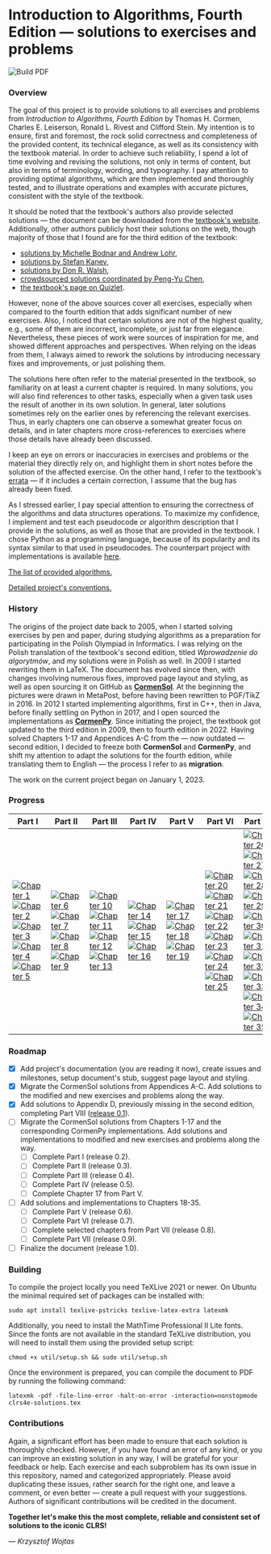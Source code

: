 # Introduction to Algorithms, Fourth Edition &mdash; solutions to exercises and problems

![Build PDF](https://github.com/wojtask/clrs4e-solutions/actions/workflows/build.yml/badge.svg)

### Overview

The goal of this project is to provide solutions to all exercises and problems from *Introduction to Algorithms, Fourth
Edition* by Thomas H. Cormen, Charles E. Leiserson, Ronald L. Rivest and Clifford Stein.
My intention is to ensure, first and foremost, the rock solid correctness and completeness of the provided content, its
technical elegance, as well as its consistency with the textbook material.
In order to achieve such reliability, I spend a lot of time evolving and revising the solutions, not only in terms of
content, but also in terms of terminology, wording, and typography.
I pay attention to providing optimal algorithms, which are then implemented and thoroughly tested, and to illustrate
operations and examples with accurate pictures, consistent with the style of the textbook.

It should be noted that the textbook's authors also provide selected solutions &mdash; the document can be downloaded
from the [textbook's website](http://mitpress.mit.edu/algorithms4).
Additionally, other authors publicly host their solutions on the web, though majority of those that I found are for the
third edition of the textbook:

* [solutions by Michelle Bodnar and Andrew Lohr](http://sites.math.rutgers.edu/~ajl213/CLRS/CLRS.html),
* [solutions by Stefan Kanev](https://ita.skanev.com),
* [solutions by Don R. Walsh](https://donrwalsh.github.io/CLRS),
* [crowdsourced solutions coordinated by Peng-Yu Chen](https://walkccc.github.io/CLRS),
* [the textbook's page on Quizlet](https://quizlet.com/explanations/textbook-solutions/introduction-to-algorithms-4th-edition-9780262046305).

However, none of the above sources cover all exercises, especially when compared to the fourth edition that adds
significant number of new exercises.
Also, I noticed that certain solutions are not of the highest quality, e.g., some of them are incorrect, incomplete, or
just far from elegance.
Nevertheless, these pieces of work were sources of inspiration for me, and showed different approaches and perspectives.
When relying on the ideas from them, I always aimed to rework the solutions by introducing necessary fixes and
improvements, or just polishing them.

The solutions here often refer to the material presented in the textbook, so familiarity on at least a current chapter
is required.
In many solutions, you will also find references to other tasks, especially when a given task uses the result of another
in its own solution.
In general, later solutions sometimes rely on the earlier ones by referencing the relevant exercises.
Thus, in early chapters one can observe a somewhat greater focus on details, and in later chapters more cross-references
to exercises where those details have already been discussed.

I keep an eye on errors or inaccuracies in exercises and problems or the material they directly rely on, and highlight
them in short notes before the solution of the affected exercise.
On the other hand, I refer to the
textbook's [errata](https://mitp-content-server.mit.edu/books/content/sectbyfn/books_pres_0/11599/e4-bugs.html) &mdash;
if it includes a certain correction, I assume that the bug has already been fixed.

As I stressed earlier, I pay special attention to ensuring the correctness of the algorithms and data structures
operations.
To maximize my confidence, I implement and test each pseudocode or algorithm description that I provide in the
solutions, as well as those that are provided in the textbook.
I chose Python as a programming language, because of its popularity and its syntax similar to that used in pseudocodes.
The counterpart project with implementations is available [here](https://github.com/wojtask/clrs4e-implementations).

[The list of provided algorithms.](ALGORITHMS.md)

[Detailed project's conventions.](CONVENTIONS.md)

### History

The origins of the project date back to 2005, when I started solving exercises by pen and paper, during studying
algorithms as a preparation for participating in the Polish Olympiad in Informatics.
I was relying on the Polish translation of the textbook's second edition, titled *Wprowadzenie do algorytmów*, and my
solutions were in Polish as well.
In 2009 I started rewriting them in LaTeX.
The document has evolved since then, with changes involving numerous fixes, improved page layout and styling, as well as
open sourcing it on GitHub as [**CormenSol**](https://github.com/wojtask/CormenSol).
At the beginning the pictures were drawn in MetaPost, before having been rewritten to PGF/TikZ in 2016.
In 2012 I started implementing algorithms, first in C++, then in Java, before finally settling on Python in 2017, and I
open sourced the implementations as [**CormenPy**](https://github.com/wojtask/CormenPy).
Since initiating the project, the textbook got updated to the third edition in 2009, then to fourth edition in 2022.
Having solved Chapters 1-17 and Appendices A-C from the &mdash; now outdated &mdash; second edition, I decided to freeze
both **CormenSol** and **CormenPy**, and shift my attention to adapt the solutions for the fourth edition, while
translating them to English &mdash; the process I refer to as **migration**.

The work on the current project began on January 1, 2023.

### Progress

| Part I                                                                                                                                                                                                                                                                                                                                                                                                                                                                                                                                                                                                                                                                                                                                                                                                                                        | Part II                                                                                                                                                                                                                                                                                                                                                                                                                                                                                                                                                                                                                                                              | Part III                                                                                                                                                                                                                                                                                                                                                                                                                                                                                                                                                                                                                                                                     | Part IV                                                                                                                                                                                                                                                                                                                                                                                                                                                                                                  | Part V                                                                                                                                                                                                                                                                                                                                                                                                                                                                                                   | Part VI                                                                                                                                                                                                                                                                                                                                                                                                                                                                                                                                                                                                                                                                                                                                                                                                                                                                                                                                                                                                              | Part VII                                                                                                                                                                                                                                                                                                                                                                                                                                                                                                                                                                                                                                                                                                                                                                                                                                                                                                                                                                                                                                                                                                                                                                                                                                                                                                                                                                                                                                                                                                                                                                                                                                                                                             | Part VIII                                                                                                                                                                                                                                                                                                                                                                                                                                                                                                                                                                                                                                                                                                                    |
|-----------------------------------------------------------------------------------------------------------------------------------------------------------------------------------------------------------------------------------------------------------------------------------------------------------------------------------------------------------------------------------------------------------------------------------------------------------------------------------------------------------------------------------------------------------------------------------------------------------------------------------------------------------------------------------------------------------------------------------------------------------------------------------------------------------------------------------------------|----------------------------------------------------------------------------------------------------------------------------------------------------------------------------------------------------------------------------------------------------------------------------------------------------------------------------------------------------------------------------------------------------------------------------------------------------------------------------------------------------------------------------------------------------------------------------------------------------------------------------------------------------------------------|------------------------------------------------------------------------------------------------------------------------------------------------------------------------------------------------------------------------------------------------------------------------------------------------------------------------------------------------------------------------------------------------------------------------------------------------------------------------------------------------------------------------------------------------------------------------------------------------------------------------------------------------------------------------------|----------------------------------------------------------------------------------------------------------------------------------------------------------------------------------------------------------------------------------------------------------------------------------------------------------------------------------------------------------------------------------------------------------------------------------------------------------------------------------------------------------|----------------------------------------------------------------------------------------------------------------------------------------------------------------------------------------------------------------------------------------------------------------------------------------------------------------------------------------------------------------------------------------------------------------------------------------------------------------------------------------------------------|----------------------------------------------------------------------------------------------------------------------------------------------------------------------------------------------------------------------------------------------------------------------------------------------------------------------------------------------------------------------------------------------------------------------------------------------------------------------------------------------------------------------------------------------------------------------------------------------------------------------------------------------------------------------------------------------------------------------------------------------------------------------------------------------------------------------------------------------------------------------------------------------------------------------------------------------------------------------------------------------------------------------|------------------------------------------------------------------------------------------------------------------------------------------------------------------------------------------------------------------------------------------------------------------------------------------------------------------------------------------------------------------------------------------------------------------------------------------------------------------------------------------------------------------------------------------------------------------------------------------------------------------------------------------------------------------------------------------------------------------------------------------------------------------------------------------------------------------------------------------------------------------------------------------------------------------------------------------------------------------------------------------------------------------------------------------------------------------------------------------------------------------------------------------------------------------------------------------------------------------------------------------------------------------------------------------------------------------------------------------------------------------------------------------------------------------------------------------------------------------------------------------------------------------------------------------------------------------------------------------------------------------------------------------------------------------------------------------------------|------------------------------------------------------------------------------------------------------------------------------------------------------------------------------------------------------------------------------------------------------------------------------------------------------------------------------------------------------------------------------------------------------------------------------------------------------------------------------------------------------------------------------------------------------------------------------------------------------------------------------------------------------------------------------------------------------------------------------|
| [![Chapter 1](https://img.shields.io/github/milestones/progress-percent/wojtask/clrs4e-solutions/3?color=green)](https://github.com/wojtask/clrs4e-solutions/milestone/3)<br>[![Chapter 2](https://img.shields.io/github/milestones/progress-percent/wojtask/clrs4e-solutions/4)](https://github.com/wojtask/clrs4e-solutions/milestone/4)<br>[![Chapter 3](https://img.shields.io/github/milestones/progress-percent/wojtask/clrs4e-solutions/5)](https://github.com/wojtask/clrs4e-solutions/milestone/5)<br>[![Chapter 4](https://img.shields.io/github/milestones/progress-percent/wojtask/clrs4e-solutions/6)](https://github.com/wojtask/clrs4e-solutions/milestone/6)<br>[![Chapter 5](https://img.shields.io/github/milestones/progress-percent/wojtask/clrs4e-solutions/7)](https://github.com/wojtask/clrs4e-solutions/milestone/7) | [![Chapter 6](https://img.shields.io/github/milestones/progress-percent/wojtask/clrs4e-solutions/8)](https://github.com/wojtask/clrs4e-solutions/milestone/8)<br>[![Chapter 7](https://img.shields.io/github/milestones/progress-percent/wojtask/clrs4e-solutions/9)](https://github.com/wojtask/clrs4e-solutions/milestone/9)<br>[![Chapter 8](https://img.shields.io/github/milestones/progress-percent/wojtask/clrs4e-solutions/10)](https://github.com/wojtask/clrs4e-solutions/milestone/10)<br>[![Chapter 9](https://img.shields.io/github/milestones/progress-percent/wojtask/clrs4e-solutions/11)](https://github.com/wojtask/clrs4e-solutions/milestone/11) | [![Chapter 10](https://img.shields.io/github/milestones/progress-percent/wojtask/clrs4e-solutions/12)](https://github.com/wojtask/clrs4e-solutions/milestone/12)<br>[![Chapter 11](https://img.shields.io/github/milestones/progress-percent/wojtask/clrs4e-solutions/13)](https://github.com/wojtask/clrs4e-solutions/milestone/13)<br>[![Chapter 12](https://img.shields.io/github/milestones/progress-percent/wojtask/clrs4e-solutions/14)](https://github.com/wojtask/clrs4e-solutions/milestone/14)<br>[![Chapter 13](https://img.shields.io/github/milestones/progress-percent/wojtask/clrs4e-solutions/15)](https://github.com/wojtask/clrs4e-solutions/milestone/15) | [![Chapter 14](https://img.shields.io/github/milestones/progress-percent/wojtask/clrs4e-solutions/16)](https://github.com/wojtask/clrs4e-solutions/milestone/16)<br>[![Chapter 15](https://img.shields.io/github/milestones/progress-percent/wojtask/clrs4e-solutions/17)](https://github.com/wojtask/clrs4e-solutions/milestone/17)<br>[![Chapter 16](https://img.shields.io/github/milestones/progress-percent/wojtask/clrs4e-solutions/18)](https://github.com/wojtask/clrs4e-solutions/milestone/18) | [![Chapter 17](https://img.shields.io/github/milestones/progress-percent/wojtask/clrs4e-solutions/19)](https://github.com/wojtask/clrs4e-solutions/milestone/19)<br>[![Chapter 18](https://img.shields.io/github/milestones/progress-percent/wojtask/clrs4e-solutions/20)](https://github.com/wojtask/clrs4e-solutions/milestone/20)<br>[![Chapter 19](https://img.shields.io/github/milestones/progress-percent/wojtask/clrs4e-solutions/21)](https://github.com/wojtask/clrs4e-solutions/milestone/21) | [![Chapter 20](https://img.shields.io/github/milestones/progress-percent/wojtask/clrs4e-solutions/22)](https://github.com/wojtask/clrs4e-solutions/milestone/22)<br>[![Chapter 21](https://img.shields.io/github/milestones/progress-percent/wojtask/clrs4e-solutions/23)](https://github.com/wojtask/clrs4e-solutions/milestone/23)<br>[![Chapter 22](https://img.shields.io/github/milestones/progress-percent/wojtask/clrs4e-solutions/24)](https://github.com/wojtask/clrs4e-solutions/milestone/24)<br>[![Chapter 23](https://img.shields.io/github/milestones/progress-percent/wojtask/clrs4e-solutions/25)](https://github.com/wojtask/clrs4e-solutions/milestone/25)<br>[![Chapter 24](https://img.shields.io/github/milestones/progress-percent/wojtask/clrs4e-solutions/26)](https://github.com/wojtask/clrs4e-solutions/milestone/26)<br>[![Chapter 25](https://img.shields.io/github/milestones/progress-percent/wojtask/clrs4e-solutions/27)](https://github.com/wojtask/clrs4e-solutions/milestone/27) | [![Chapter 26](https://img.shields.io/github/milestones/progress-percent/wojtask/clrs4e-solutions/28)](https://github.com/wojtask/clrs4e-solutions/milestone/28)<br>[![Chapter 27](https://img.shields.io/github/milestones/progress-percent/wojtask/clrs4e-solutions/29)](https://github.com/wojtask/clrs4e-solutions/milestone/29)<br>[![Chapter 28](https://img.shields.io/github/milestones/progress-percent/wojtask/clrs4e-solutions/30)](https://github.com/wojtask/clrs4e-solutions/milestone/30)<br>[![Chapter 29](https://img.shields.io/github/milestones/progress-percent/wojtask/clrs4e-solutions/31)](https://github.com/wojtask/clrs4e-solutions/milestone/31)<br>[![Chapter 30](https://img.shields.io/github/milestones/progress-percent/wojtask/clrs4e-solutions/32)](https://github.com/wojtask/clrs4e-solutions/milestone/32)<br>[![Chapter 31](https://img.shields.io/github/milestones/progress-percent/wojtask/clrs4e-solutions/33)](https://github.com/wojtask/clrs4e-solutions/milestone/33)<br>[![Chapter 32](https://img.shields.io/github/milestones/progress-percent/wojtask/clrs4e-solutions/34)](https://github.com/wojtask/clrs4e-solutions/milestone/34)<br>[![Chapter 33](https://img.shields.io/github/milestones/progress-percent/wojtask/clrs4e-solutions/35)](https://github.com/wojtask/clrs4e-solutions/milestone/35)<br>[![Chapter 34](https://img.shields.io/github/milestones/progress-percent/wojtask/clrs4e-solutions/36)](https://github.com/wojtask/clrs4e-solutions/milestone/36)<br>[![Chapter 35](https://img.shields.io/github/milestones/progress-percent/wojtask/clrs4e-solutions/37)](https://github.com/wojtask/clrs4e-solutions/milestone/37) | [![Appendix A](https://img.shields.io/github/milestones/progress-percent/wojtask/clrs4e-solutions/38?color=green)](https://github.com/wojtask/clrs4e-solutions/milestone/38)<br>[![Appendix B](https://img.shields.io/github/milestones/progress-percent/wojtask/clrs4e-solutions/39?color=green)](https://github.com/wojtask/clrs4e-solutions/milestone/39)<br>[![Appendix C](https://img.shields.io/github/milestones/progress-percent/wojtask/clrs4e-solutions/40?color=green)](https://github.com/wojtask/clrs4e-solutions/milestone/40)<br>[![Appendix D](https://img.shields.io/github/milestones/progress-percent/wojtask/clrs4e-solutions/41?color=green)](https://github.com/wojtask/clrs4e-solutions/milestone/41) |

### Roadmap

- [x] Add project's documentation (you are reading it now), create issues and milestones, setup document's stub, suggest
  page layout and styling.
- [x] Migrate the CormenSol solutions from Appendices A-C. Add solutions to the modified and new exercises and problems
  along the way.
- [x] Add solutions to Appendix D, previously missing in the second edition, completing Part
  VIII ([release 0.1](https://github.com/wojtask/clrs4e-solutions/releases/tag/0.1)).
- [ ] Migrate the CormenSol solutions from Chapters 1-17 and the corresponding CormenPy implementations.
  Add solutions and implementations to modified and new exercises and problems along the way.
    - [ ] Complete Part I (release 0.2).
    - [ ] Complete Part II (release 0.3).
    - [ ] Complete Part III (release 0.4).
    - [ ] Complete Part IV (release 0.5).
    - [ ] Complete Chapter 17 from Part V.
- [ ] Add solutions and implementations to Chapters 18-35.
    - [ ] Complete Part V (release 0.6).
    - [ ] Complete Part VI (release 0.7).
    - [ ] Complete selected chapters from Part VII (release 0.8).
    - [ ] Complete Part VII (release 0.9).
- [ ] Finalize the document (release 1.0).

### Building

To compile the project locally you need TeXLive 2021 or newer.
On Ubuntu the minimal required set of packages can be installed with:

```shell
sudo apt install texlive-pstricks texlive-latex-extra latexmk
```

Additionally, you need to install the MathTime Professional II Lite fonts.
Since the fonts are not available in the standard TeXLive distribution, you will need to install them using the provided
setup script:

```shell
chmod +x util/setup.sh && sudo util/setup.sh
```

Once the environment is prepared, you can compile the document to PDF by running the following command:

```shell
latexmk -pdf -file-line-error -halt-on-error -interaction=nonstopmode clrs4e-solutions.tex
```

### Contributions

Again, a significant effort has been made to ensure that each solution is thoroughly checked.
However, if you have found an error of any kind, or you can improve an existing solution in any way, I will be grateful
for your feedback or help.
Each exercise and each subproblem has its own issue in this repository, named and categorized appropriately.
Please avoid duplicating these issues, rather search for the right one, and leave a comment, or even better &mdash;
create a pull request with your suggestions.
Authors of significant contributions will be credited in the document.

**Together let's make this the most complete, reliable and consistent set of solutions to the iconic CLRS!**

&mdash; *Krzysztof Wojtas*
